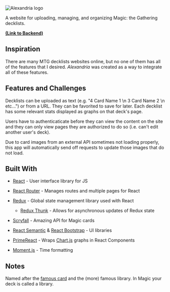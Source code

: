 <img src="https://i.imgur.com/VdBlP49.png" alt="Alexandria logo">

A website for uploading, managing, and organizing Magic: the Gathering decklists.

**[(Link to Backend)](https://github.com/Jeffrey-Marks/alexandria-backend/)**

## Inspiration

There are many MTG decklists websites online, but no one of them has all of the features that I desired. *Alexandria* was created as a way to integrate all of these features.

## Features and Challenges

Decklists can be uploaded as text (e.g. "4 Card Name 1 \n 3 Card Name 2 \n etc...") or from a URL. They can be favorited to save for later. Each decklist has some relevant stats displayed as graphs on that deck's page.

Users have to authenticaticate before they can view the content on the site and they can only view pages they are authorized to do so (i.e. can't edit another user's deck).

Due to card images from an external API sometimes not loading properly, this app will automatically send off requests to update those images that do not load.

## Built With

* [React](https://reactjs.org/) - User interface library for JS
* [React Router](https://reacttraining.com/react-router/) - Manages routes and multiple pages for React
* [Redux](https://redux.js.org/) - Global state management library used with React
  * [Redux Thunk](https://github.com/reduxjs/redux-thunk) - Allows for asynchronous updates of Redux state

* [Scryfall](https://scryfall.com/docs/api) - Amazing API for Magic cards
* [React Semantic](https://react.semantic-ui.com/) & [React Bootstrap](https://react-bootstrap.github.io/) - UI libraries
* [PrimeReact](https://www.primefaces.org/primereact/#/) - Wraps [Chart.js](https://www.chartjs.org/) graphs in React Components
* [Moment.js](https://momentjs.com/) - Time formatting

## Notes

Named after the [famous card](https://scryfall.com/card/arn/76/library-of-alexandria) and the (more) famous library. In Magic your deck is called a library.

